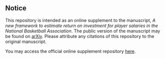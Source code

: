 ## Notice

This repository is intended as an online supplement to the manuscript,
_A new framework to estimate return on investment for player salaries
in the National Basketball Association_.  The public version of the
manuscript may be found on [arXiv](https://arxiv.org/abs/2309.05783).
Please attribute any citations of this repository to the original
manuscript.

You may access the official online supplement repository
[here](https://github.com/jackson-lautier/nba_roi).
